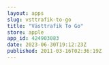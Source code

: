```yaml
---
layout: apps
slug: vsttrafik-to-go
title: "Västtrafik To Go"
store: apple
app_id: 424903083
date: 2023-06-30T19:12:23Z
published: 2011-03-16T02:36:19Z
---
```

